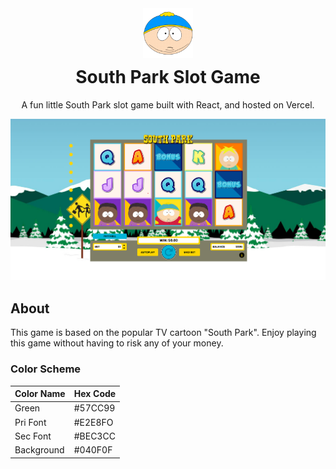 <!-- Title Container -->
<div align="center">
  <!-- Logo -->
  <img src="./public/logo192.png" alt="Your Logo" width="80" height="80">

  <!-- Title -->
  <h1 style="margin-top: 10px">South Park Slot Game</h1>

  <!-- Subtitle -->
  <p>A fun little South Park slot game built with React, and hosted on Vercel.</p>
</div>

<!-- Main Content -->

<!-- Image -->
![Alt text](./src/images/site.png)

## About

<!-- Text Paragraph -->
This game is based on the popular TV cartoon "South Park". Enjoy playing this game without having to risk any of your money.

<!-- Grid for Color Scheme -->
### Color Scheme
| Color Name | Hex Code |
|------------|----------|
| Green      | #57CC99  |
| Pri Font   | #E2E8FO  |
| Sec Font   | #BEC3CC  |
| Background | #040F0F  |

<!-- Feel free to add more sections or customize the content according to your needs -->